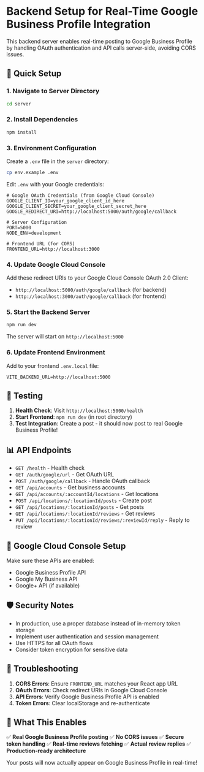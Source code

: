 # Backend Setup for Real-Time Google Business Profile Integration

This backend server enables real-time posting to Google Business Profile by handling OAuth authentication and API calls server-side, avoiding CORS issues.

## 🚀 Quick Setup

### 1. Navigate to Server Directory
```bash
cd server
```

### 2. Install Dependencies
```bash
npm install
```

### 3. Environment Configuration
Create a `.env` file in the `server` directory:

```bash
cp env.example .env
```

Edit `.env` with your Google credentials:
```env
# Google OAuth Credentials (from Google Cloud Console)
GOOGLE_CLIENT_ID=your_google_client_id_here
GOOGLE_CLIENT_SECRET=your_google_client_secret_here
GOOGLE_REDIRECT_URI=http://localhost:5000/auth/google/callback

# Server Configuration
PORT=5000
NODE_ENV=development

# Frontend URL (for CORS)
FRONTEND_URL=http://localhost:3000
```

### 4. Update Google Cloud Console
Add these redirect URIs to your Google Cloud Console OAuth 2.0 Client:
- `http://localhost:5000/auth/google/callback` (for backend)
- `http://localhost:3000/auth/google/callback` (for frontend)

### 5. Start the Backend Server
```bash
npm run dev
```

The server will start on `http://localhost:5000`

### 6. Update Frontend Environment
Add to your frontend `.env.local` file:
```env
VITE_BACKEND_URL=http://localhost:5000
```

## 🧪 Testing

1. **Health Check**: Visit `http://localhost:5000/health`
2. **Start Frontend**: `npm run dev` (in root directory)
3. **Test Integration**: Create a post - it should now post to real Google Business Profile!

## 📊 API Endpoints

- `GET /health` - Health check
- `GET /auth/google/url` - Get OAuth URL
- `POST /auth/google/callback` - Handle OAuth callback
- `GET /api/accounts` - Get business accounts
- `GET /api/accounts/:accountId/locations` - Get locations
- `POST /api/locations/:locationId/posts` - Create post
- `GET /api/locations/:locationId/posts` - Get posts
- `GET /api/locations/:locationId/reviews` - Get reviews
- `PUT /api/locations/:locationId/reviews/:reviewId/reply` - Reply to review

## 🔧 Google Cloud Console Setup

Make sure these APIs are enabled:
- Google Business Profile API
- Google My Business API
- Google+ API (if available)

## 🛡️ Security Notes

- In production, use a proper database instead of in-memory token storage
- Implement user authentication and session management
- Use HTTPS for all OAuth flows
- Consider token encryption for sensitive data

## 🚨 Troubleshooting

1. **CORS Errors**: Ensure `FRONTEND_URL` matches your React app URL
2. **OAuth Errors**: Check redirect URIs in Google Cloud Console
3. **API Errors**: Verify Google Business Profile API is enabled
4. **Token Errors**: Clear localStorage and re-authenticate

## 🎯 What This Enables

✅ **Real Google Business Profile posting**
✅ **No CORS issues**
✅ **Secure token handling**
✅ **Real-time reviews fetching**
✅ **Actual review replies**
✅ **Production-ready architecture**

Your posts will now actually appear on Google Business Profile in real-time!
